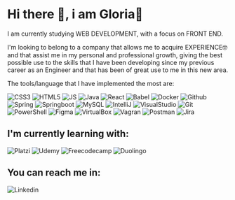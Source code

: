 # Hi there 👋, i am **Gloria**🚀

I am currently studying WEB DEVELOPMENT, with a focus on FRONT END.

I'm looking to belong to a company that allows me to acquire EXPERIENCE🤓 and that assist me in my personal and professional growth, giving the best possible use to the skills that I have been developing since my previous career as an Engineer and that has been of great use to me in this new area.

The tools/language that I have implemented the most are:

![CSS3](https://img.shields.io/badge/CSS3-1572B6?style=for-the-badge&logo=css3&logoColor=white) 
![HTML5](https://img.shields.io/badge/HTML5-E34F26?style=for-the-badge&logo=html5&logoColor=white) ![JS](https://img.shields.io/badge/JavaScript-323330?style=for-the-badge&logo=javascript&logoColor=F7DF1E) ![Java](https://img.shields.io/badge/Java-ED8B00?style=for-the-badge&logo=java&logoColor=white)
![React](https://img.shields.io/badge/React-20232A?style=for-the-badge&logo=react&logoColor=61DAFB) ![Babel](https://img.shields.io/badge/Babel-F9DC3E?style=for-the-badge&logo=babel&logoColor=white) ![Docker](https://img.shields.io/badge/Docker-2CA5E0?style=for-the-badge&logo=docker&logoColor=white) ![Github](https://img.shields.io/badge/GitHub%20Pages-222222?style=for-the-badge&logo=GitHub%20Pages&logoColor=white) ![Spring](https://img.shields.io/badge/Spring-6DB33F?style=for-the-badge&logo=spring&logoColor=white) ![Springboot](https://img.shields.io/badge/Spring_Boot-F2F4F9?style=for-the-badge&logo=spring-boot)
![MySQL](https://img.shields.io/badge/MySQL-005C84?style=for-the-badge&logo=mysql&logoColor=white)
![IntelliJ](https://img.shields.io/badge/IntelliJ_IDEA-000000.svg?style=for-the-badge&logo=intellij-idea&logoColor=white) ![VisualStudio](https://img.shields.io/badge/VSCode-0078D4?style=for-the-badge&logo=visual%20studio%20code&logoColor=white)
![Git](https://img.shields.io/badge/GIT-E44C30?style=for-the-badge&logo=git&logoColor=white) ![PowerShell](https://img.shields.io/badge/powershell-5391FE?style=for-the-badge&logo=powershell&logoColor=white) ![Figma](https://img.shields.io/badge/Figma-F24E1E?style=for-the-badge&logo=figma&logoColor=white) ![VirtualBox](https://img.shields.io/badge/VirtualBox-21416b?style=for-the-badge&logo=VirtualBox&logoColor=white) ![Vagran](https://img.shields.io/badge/Vagrant-1868F2?style=for-the-badge&logo=Vagrant&logoColor=white) ![Postman](https://img.shields.io/badge/Postman-FF6C37?style=for-the-badge&logo=Postman&logoColor=white) ![Jira](https://img.shields.io/badge/Jira-0052CC?style=for-the-badge&logo=Jira&logoColor=white)

## I'm currently learning with:
![Platzi](https://img.shields.io/badge/Platzi-98CA3F?style=for-the-badge&logo=platzi&logoColor=white) ![Udemy](https://img.shields.io/badge/Udemy-EC5252?style=for-the-badge&logo=Udemy&logoColor=white) ![Freecodecamp](https://img.shields.io/badge/freecodecamp-27273D?style=for-the-badge&logo=freecodecamp&logoColor=white) ![Duolingo](https://img.shields.io/badge/Duolingo-58CC02?style=for-the-badge&logo=Duolingo&logoColor=white)

## You can reach me in:

![Linkedin](https://www.linkedin.com/in/glunar/)
